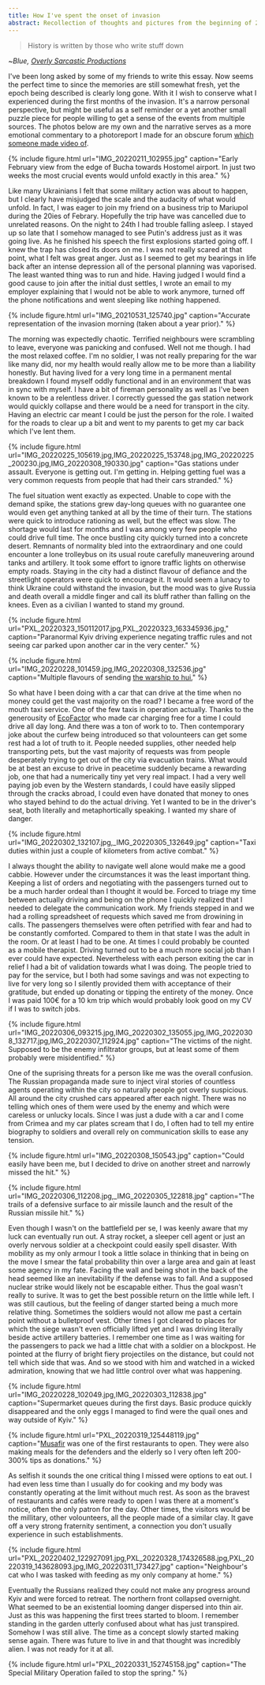```yaml
---
title: How I've spent the onset of invasion
abstract: Recollection of thoughts and pictures from the beginning of 2022 Russian full-scale invasion of Ukraine in and around Kyiv area.
---
```


> History is written by those who write stuff down

~*Blue, [Overly Sarcastic Productions](https://www.youtube.com/@OverlySarcasticProductions)*

I've been long asked by some of my friends to write this essay. Now seems the perfect time to since the memories are still somewhat fresh, yet the epoch being described is clearly long gone. With it I wish to conserve what I experienced during the first months of the invasion. It's a narrow personal perspective, but might be useful as a self reminder or a yet another small puzzle piece for people willing to get a sense of the events from multiple sources. The photos below are my own and the narrative serves as a more emotional commentary to a photoreport I made for an obscure forum [which someone made video of](https://www.youtube.com/watch?v=A6wNiHsc720).

{% include figure.html url="IMG_20220211_102955.jpg" caption="Early February view from the edge of Bucha towards Hostomel airport. In just two weeks the most crucial events would unfold exactly in this area." %}

Like many Ukrainians I felt that some military action was about to happen, but I clearly have misjudged the scale and the audacity of what would unfold. In fact, I was eager to join my friend on a business trip to Mariupol during the 20ies of Febrary. Hopefully the trip have was cancelled due to unrelated reasons. On the night to 24th I had trouble falling asleep. I stayed up so late that I somehow managed to see Putin's address just as it was going live. As he finished his speech the first explosions started going off. I knew the trap has closed its doors on me. I was not really scared at that point, what I felt was great anger. Just as I seemed to get my bearings in life back after an intense depression all of the personal planning was vaporised. The least wanted thing was to run and hide. Having judged I would find a good cause to join after the initial dust settles, I wrote an email to my employer explaining that I would not be able to work anymore, turned off the phone notifications and went sleeping like nothing happened.

{% include figure.html url="IMG_20210531_125740.jpg" caption="Accurate representation of the invasion morning (taken about a year prior)." %}

The morning was expectedly chaotic. Terrified neighbours were scrambling to leave, everyone was panicking and confused. Well not me though. I had the most relaxed coffee. I'm no soldier, I was not really preparing for the war like many did, nor my health would really allow me to be more than a liability honestly. But having lived for a very long time in a permanent mental breakdown I found myself oddly functional and in an environment that was in sync with myself. I have a bit of fireman personality as well as I've been known to be a relentless driver. I correctly guessed the gas station network would quickly collapse and there would be a need for transport in the city. Having an electric car meant I could be just the person for the role. I waited for the roads to clear up a bit and went to my parents to get my car back which I've lent them.

{% include figure.html url="IMG_20220225_105619.jpg,IMG_20220225_153748.jpg,IMG_20220225_200230.jpg,IMG_20220308_190330.jpg" caption="Gas stations under assault. Everyone is getting out. I'm getting in. Helping getting fuel was a very common requests from people that had their cars stranded." %}

The fuel situation went exactly as expected. Unable to cope with the demand spike, the stations grew day-long queues with no guarantee one would even get anything tanked at all by the time of their turn. The stations were quick to introduce rationing as well, but the effect was slow. The shortage would last for months and I was among very few people who could drive full time. The once bustling city quickly turned into a concrete desert. Remnants of normality bled into the extraordinary and one could encounter a lone trolleybus on its usual route carefully maneuvering around tanks and artillery. It took some effort to ignore traffic lights on otherwise empty roads. Staying in the city had a distinct flavour of defiance and the streetlight operators were quick to encourage it. It would seem  a lunacy to think Ukraine could withstand the invasion, but the mood was to give Russia and death overall a middle finger and call its bluff rather than falling on the knees. Even as a civilian I wanted to stand my ground.

{% include figure.html url="PXL_20220323_150112017.jpg,PXL_20220323_163345936.jpg," caption="Paranormal Kyiv driving experience negating traffic rules and not seeing car parked upon another car in the very center." %}

{% include figure.html url="IMG_20220228_101459.jpg,IMG_20220308_132536.jpg" caption="Multiple flavours of sending <a href='https://en.wikipedia.org/wiki/Russian_warship,_go_fuck_yourself'>the warship to hui.</a>" %}

So what have I been doing with a car that can drive at the time when no money could get the vast majority on the road? I became a free word of the mouth taxi service. One of the few taxis in operation actually. Thanks to the generousity of [EcoFactor](https://ecofactor.ua/en/) who made car charging free for a time I could drive all day long. And there was a ton of work to to. Then contemporary joke about the curfew being introduced so that volounteers can get some rest had a lot of truth to it. People needed supplies, other needed help transporting pets, but the vast majority of requests was from people desperately trying to get out of the city via evacuation trains. What would be at best an excuse to drive in peacetime suddenly became a rewarding job, one that had a numerically tiny yet very real impact. I had a very well paying job even by the Western standards, I could have easily slipped through the cracks abroad, I could even have donated that money to ones who stayed behind to do the actual driving. Yet I wanted to be in the driver's seat, both literally and metaphortically speaking. I wanted my share of danger.

{% include figure.html url="IMG_20220302_132107.jpg,_IMG_20220305_132649.jpg" caption="Taxi duties within just a couple of kilometers from active combat." %}

I always thought the ability to navigate well alone would make me a good cabbie. However under the circumstances it was the least important thing. Keeping a list of orders and negotiating with the passengers turned out to be a much harder ordeal than I thought it would be. Forced to triage my time between actually driving and being on the phone I quickly realized that I needed to delegate the communication work. My friends stepped in and we had a rolling spreadsheet of requests which saved me from drowining in calls. The passengers themselves were often petrified with fear and had to be constantly comforted. Compared to them in that state I was the adult in the room. Or at least I had to be one. At times I could probably be counted as a mobile therapist. Driving turned out to be a much more social job than I ever could have expected. Nevertheless with each person exiting the car in relief I had a bit of validation towards what I was doing. The people tried to pay for the service, but I both had some savings and was not expecting to live for very long so I silently provided them with acceptance of their gratitude, but ended up donating or tipping the entirety of the money. Once I was paid 100€ for a 10 km trip which would probably look good on my CV if I was to switch jobs.

{% include figure.html url="IMG_20220306_093215.jpg,IMG_20220302_135055.jpg,IMG_20220308_132717.jpg,IMG_20220307_112924.jpg" caption="The victims of the night. Supposed to be the enemy infiltrator groups, but at least some of them probably were misidentified." %}

One of the suprising threats for a person like me was the overall confusion. The Russian propaganda made sure to inject viral stories of countless agents operating within the city so naturally people got overly suspicious. All around the city crushed cars appeared after each night. There was no telling which ones of them were used by the enemy and which were careless or unlucky locals. Since I was just a dude with a car and I come from Crimea and my car plates scream that I do, I often had to tell my entire biography to soldiers and overall rely on communication skills to ease any tension.

{% include figure.html url="IMG_20220308_150543.jpg" caption="Could easily have been me, but I decided to drive on another street and narrowly missed the hit." %}

{% include figure.html url="IMG_20220306_112208.jpg,_IMG_20220305_122818.jpg" caption="The trails of a defensive surface to air missile launch and the result of the Russian missile hit." %}

Even though I wasn't on the battlefield per se, I was keenly aware that my luck can eventually run out. A stray rocket, a sleeper cell agent or just an overly nervous soldier at a checkpoint could easily spell disaster. With mobility as my only armour I took a little solace in thinking that in being on the move I smear the fatal probability thin over a large area and gain at least some agency in my fate. Facing the wall and being shot in the back of the head seemed like an inevitability if the defense was to fall. And a supposed nuclear strike would likely not be escapable either. Thus the goal wasn't really to surive. It was to get the best possible return on the little while left. I was still cautious, but the feeling of danger started being a much more relative thing. Sometimes the soldiers would not allow me past a certain point without a bulletproof vest. Other times I got cleared to places for which the siege wasn't even officially lifted yet and I was driving literally beside active artillery batteries. I remember one time as I was waiting for the passengers to pack we had a little chat with a soldier on a blockpost. He pointed at the flurry of bright fiery projectiles on the distance, but could not tell which side that was. And so we stood with him and watched in a wicked admiration, knowing that we had little control over what was happening.

{% include figure.html url="IMG_20220228_102049.jpg,IMG_20220303_112838.jpg" caption="Supermarket queues during the first days. Basic produce quickly disappeared and the only eggs I managed to find were the quail ones and way outside of Kyiv." %}

{% include figure.html url="PXL_20220319_125448119.jpg" caption="<a href='https://www.musafir.com.ua/en/'>Musafir</a> was one of the first restaurants to open. They were also making meals for the defenders and the elderly so I very often left 200-300% tips as donations." %}

As selfish it sounds the one critical thing I missed were options to eat out. I had even less time than I usually do for cooking and my body was constantly operating at the limit without much rest. As soon as the bravest of restaurants and cafés were ready to open I was there at a moment's notice, often the only patron for the day. Other times, the visitors would be the millitary, other volounteers, all the people made of a similar clay. It gave off a very strong fraternity sentiment, a connection you don't usually experience in such establishments.

{% include figure.html url="PXL_20220402_122927091.jpg,PXL_20220328_174326588.jpg,PXL_20220319_143628093.jpg,IMG_20220311_173427.jpg" caption="Neighbour's cat who I was tasked with feeding as my only company at home." %}

Eventually the Russians realized they could not make any progress around Kyiv and were forced to retreat. The northern front collapsed overnight. What seemed to be an existential looming danger dispersed into thin air. Just as this was happening the first trees started to bloom. I remember standing in the garden utterly confused about what has just transpired. Somehow I was still alive. The time as a concept slowly started making sense again. There was future to live in and that thought was incredibly alien. I was not ready for it at all.

{% include figure.html url="PXL_20220331_152745158.jpg" caption="The Special Military Operation failed to stop the spring." %}
